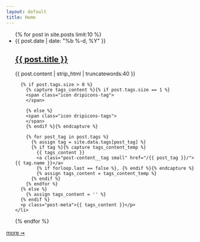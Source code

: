 ```yaml
---
layout: default
title: Home
---
```

<ul class="post-list">
  {% for post in site.posts limit:10 %}
    <li class="no-list-style">
      <span class="post-meta">{{ post.date | date: "%b %-d, %Y" }}</span>
      <h2>
      <a class="post-link no-underline" href="{{ post.url | prepend: site.baseurl }}">{{ post.title }}</a>
      </h2>
      <p>{{ post.content | strip_html | truncatewords:40 }}</p>

      {% if post.tags.size > 0 %}
        {% capture tags_content %}{% if post.tags.size == 1 %}
        <span class="icon dripicons-tag">
        </span>

        {% else %}
        <span class="icon dripicons-tags">
        </span>
        {% endif %}{% endcapture %}

        {% for post_tag in post.tags %}
          {% assign tag = site.data.tags[post_tag] %}
          {% if tag %}{% capture tags_content_temp %}
            {{ tags_content }}
            <a class="post-content__tag small" href="/{{ post_tag }}/">{{ tag.name }}</a>
            {% if forloop.last == false %}, {% endif %}{% endcapture %}
            {% assign tags_content = tags_content_temp %}
          {% endif %}
        {% endfor %}
      {% else %}
        {% assign tags_content = '' %}
      {% endif %}
      <p class="post-meta">{{ tags_content }}</p>
    </li>
  {% endfor %}
</ul>
<div class="more-link">
  <p><a class="no-underline" href="/articles/">more &#10142;</a></p>
</div>

